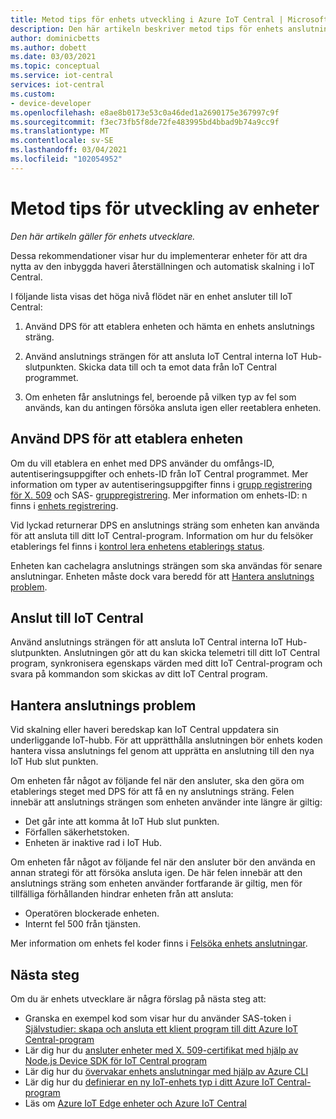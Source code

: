 ```yaml
---
title: Metod tips för enhets utveckling i Azure IoT Central | Microsoft Docs
description: Den här artikeln beskriver metod tips för enhets anslutning i Azure IoT Central
author: dominicbetts
ms.author: dobett
ms.date: 03/03/2021
ms.topic: conceptual
ms.service: iot-central
services: iot-central
ms.custom:
- device-developer
ms.openlocfilehash: e8ae8b0173e53c0a46ded1a2690175e367997c9f
ms.sourcegitcommit: f3ec73fb5f8de72fe483995bd4bbad9b74a9cc9f
ms.translationtype: MT
ms.contentlocale: sv-SE
ms.lasthandoff: 03/04/2021
ms.locfileid: "102054952"
---
```

# <a name="best-practices-for-device-development"></a>Metod tips för utveckling av enheter

*Den här artikeln gäller för enhets utvecklare.*

Dessa rekommendationer visar hur du implementerar enheter för att dra nytta av den inbyggda haveri återställningen och automatisk skalning i IoT Central.

I följande lista visas det höga nivå flödet när en enhet ansluter till IoT Central:

1. Använd DPS för att etablera enheten och hämta en enhets anslutnings sträng.

1. Använd anslutnings strängen för att ansluta IoT Central interna IoT Hub-slutpunkten. Skicka data till och ta emot data från IoT Central programmet.

1. Om enheten får anslutnings fel, beroende på vilken typ av fel som används, kan du antingen försöka ansluta igen eller reetablera enheten.

## <a name="use-dps-to-provision-the-device"></a>Använd DPS för att etablera enheten

Om du vill etablera en enhet med DPS använder du omfångs-ID, autentiseringsuppgifter och enhets-ID från IoT Central programmet. Mer information om typer av autentiseringsuppgifter finns i [grupp registrering för X. 509](concepts-get-connected.md#x509-group-enrollment) och SAS- [gruppregistrering](concepts-get-connected.md#sas-group-enrollment). Mer information om enhets-ID: n finns i [enhets registrering](concepts-get-connected.md#device-registration).

Vid lyckad returnerar DPS en anslutnings sträng som enheten kan använda för att ansluta till ditt IoT Central-program. Information om hur du felsöker etablerings fel finns i [kontrol lera enhetens etablerings status](troubleshoot-connection.md#check-the-provisioning-status-of-your-device).

Enheten kan cachelagra anslutnings strängen som ska användas för senare anslutningar. Enheten måste dock vara beredd för att [Hantera anslutnings problem](#handle-connection-failures).

## <a name="connect-to-iot-central"></a>Anslut till IoT Central

Använd anslutnings strängen för att ansluta IoT Central interna IoT Hub-slutpunkten. Anslutningen gör att du kan skicka telemetri till ditt IoT Central program, synkronisera egenskaps värden med ditt IoT Central-program och svara på kommandon som skickas av ditt IoT Central program.

## <a name="handle-connection-failures"></a>Hantera anslutnings problem

Vid skalning eller haveri beredskap kan IoT Central uppdatera sin underliggande IoT-hubb. För att upprätthålla anslutningen bör enhets koden hantera vissa anslutnings fel genom att upprätta en anslutning till den nya IoT Hub slut punkten.

Om enheten får något av följande fel när den ansluter, ska den göra om etablerings steget med DPS för att få en ny anslutnings sträng. Felen innebär att anslutnings strängen som enheten använder inte längre är giltig:

- Det går inte att komma åt IoT Hub slut punkten.
- Förfallen säkerhetstoken.
- Enheten är inaktive rad i IoT Hub.

Om enheten får något av följande fel när den ansluter bör den använda en annan strategi för att försöka ansluta igen. De här felen innebär att den anslutnings sträng som enheten använder fortfarande är giltig, men för tillfälliga förhållanden hindrar enheten från att ansluta:

- Operatören blockerade enheten.
- Internt fel 500 från tjänsten.

Mer information om enhets fel koder finns i [Felsöka enhets anslutningar](troubleshoot-connection.md).

## <a name="next-steps"></a>Nästa steg

Om du är enhets utvecklare är några förslag på nästa steg att:

- Granska en exempel kod som visar hur du använder SAS-token i [Självstudier: skapa och ansluta ett klient program till ditt Azure IoT Central-program](tutorial-connect-device.md)
- Lär dig hur du [ansluter enheter med X. 509-certifikat med hjälp av Node.js Device SDK för IoT Central program](how-to-connect-devices-x509.md)
- Lär dig hur du [övervakar enhets anslutningar med hjälp av Azure CLI](./howto-monitor-devices-azure-cli.md)
- Lär dig hur du [definierar en ny IoT-enhets typ i ditt Azure IoT Central-program](./howto-set-up-template.md)
- Läs om [Azure IoT Edge enheter och Azure IoT Central](./concepts-iot-edge.md)
